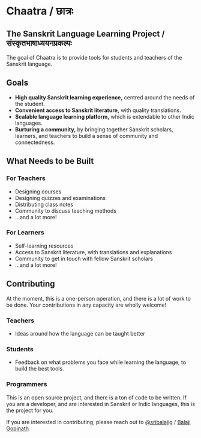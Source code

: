 # Chaatra / छात्रः

## The Sanskrit Language Learning Project / संस्कृतभाषाध्ययनप्रकल्पः

The goal of Chaatra is to provide tools for students and teachers of the Sanskrit language.

## Goals

- **High quality Sanskrit learning experience,** centred around the needs of the student.
- **Convenient access to Sanskrit literature,** with quality translations.
- **Scalable language learning platform,** which is extendable to other Indic languages.
- **Burturing a community,** by bringing together Sanskrit scholars, learners, and teachers to build a sense of community and connectedness.

## What Needs to be Built

### For Teachers
- Designing courses
- Designing quizzes and examinations 
- Distributing class notes 
- Community to discuss teaching methods
- …and a lot more!

### For Learners 
- Self-learning resources
- Access to Sanskrit literature, with translations and explanations
- Community to get in touch with fellow Sanskrit scholars
- …and a lot more!

## Contributing

At the moment, this is a one-person operation, and there is a lot of work to be done. Your contributions in any capacity are wholly welcome!

### Teachers
- Ideas around how the language can be taught better

### Students 
- Feedback on what problems you face while learning the language, to build the best tools.

### Programmers 
This is an open source project, and there is a ton of code to be written. If you are a developer, and are interested in Sanskrit or Indic languages, this is the project for you.

If you are interested in contributing, please reach out to [@sribalajig](https://github.com/sribalajig) / [Balaji Gopinath](https://www.linkedin.com/in/sri-balaji-gopinath/)


